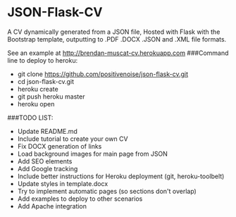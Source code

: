 JSON-Flask-CV
=============

A CV dynamically generated from a JSON file, Hosted with Flask with the Bootstrap template, outputting to .PDF .DOCX .JSON and .XML file formats.

See an example at http://brendan-muscat-cv.herokuapp.com
###Command line to deploy to heroku:

* git clone https://github.com/positivenoise/json-flask-cv.git
* cd json-flask-cv.git
* heroku create
* git push heroku master
* heroku open

###TODO LIST:

* Update README.md
* Include tutorial to create your own CV
* Fix DOCX generation of links
* Load background images for main page from JSON
* Add SEO elements
* Add Google tracking
* Include better instructions for Heroku deployment (git, heroku-toolbelt)
* Update styles in template.docx
* Try to implement automatic pages (so sections don't overlap)
* Add examples to deploy to other scenarios
* Add Apache integration
